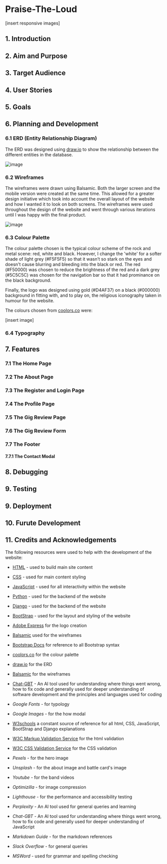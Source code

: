 # Praise-The-Loud

[insert responsive images] 

## 1. Introduction

## 2. Aim and Purpose

## 3. Target Audience

## 4. User Stories

## 5. Goals

## 6. Planning and Development

### 6.1 ERD (Entity Relationship Diagram)
The ERD was designed using [draw.io](https://app.diagrams.net/) to show the relationship between the different entities in the database.

![image](https://github.com/user-attachments/assets/1af79206-59d2-4762-8de9-dcd21d638399)


### 6.2 Wireframes
The wireframes were drawn using Balsamic. Both the larger screen and the mobile version were created at the same time. This allowed for a greater design initiative which took into account the overall layout of the website and how I wanted it to look on both screens. The wireframes were used throughout the design of the website and went through various iterations until I was happy with the final product.
 
![image](https://github.com/user-attachments/assets/21eeea6a-e21f-4bbb-a1ca-bf72876d2029)

### 6.3 Colour Palette
The colour palette chosen is the typical colour scheme of the rock and metal scene: red, white and black. However, I change the 'white' for a softer shade of light grey (#F5F5F5) so that it wasn’t so stark on the eyes and doesn't cause blurring and bleeding into the black or red. The red (#F50000) was chosen to reduce the brightness of the red and a dark grey (#5C5C5C) was chosen for the navigation bar so that it had prominance on the black background. 

Finally, the logo was designed using gold (#D4AF37) on a black (#000000) background in fitting with, and to play on, the religious iconography taken in humour for the website.

The colours chosen from [coolors.co](https://coolors.co/) were:

[insert image]

### 6.4 Typography

## 7. Features

### 7.1 The Home Page

### 7.2 The About Page

### 7.3 The Register and Login Page

### 7.4 The Profile Page

### 7.5 The Gig Review Page

### 7.6 The Gig Review Form

### 7.7 The Footer

#### 7.7.1 The Contact Modal

## 8. Debugging

## 9. Testing

## 9. Deployment

## 10. Furute Development

## 11. Credits and Acknowledgements

The following resources were used to help with the development of the website:

- [HTML](https://en.wikipedia.org/wiki/HTML) - used to build main site content
- [CSS](https://en.wikipedia.org/wiki/CSS) - used for main content styling
- [JavaScript](https://simple.wikipedia.org/wiki/JavaScript) - used for all interactivity within the website
- [Python](https://simple.wikipedia.org/wiki/Python_(programming_language)) - used for the backend of the website
- [Django](https://simple.wikipedia.org/wiki/Django_(web_framework)) - used for the backend of the website
- [BootStrap](https://simple.wikipedia.org/wiki/Bootstrap_(front-end_framework)) - used for the layout and styling of the website
- [Adobe Express](https://new.express.adobe.com/?xProduct=&xProductLocation=&locale=en-US) for the logo creation
- [Balsamic](https://balsamiq.com/) used for the wireframes
- [Bootstrap Docs](https://getbootstrap.com/) for reference to all Bootstrap syntax
- [coolors.co](https://coolors.co/) for the colour palette
- [draw.io](https://app.diagrams.net/) for the ERD
- [Balsamic](https://balsamiq.com/) for the wireframes
- [Chat-GBT](https://chatgpt.com/) - An AI tool used for understanding where things went wrong, how to fix code and generally used for deeper understanding of software development and the principles and languages used for coding
- *Google Fonts* - for typology
- *Google Images* - for the how modal
- [W3schools](https://www.w3schools.com/) a constant source of reference for all html, CSS, JavaScript, BootStrap and Django explanations
- [W3C Markup Validation Service](https://validator.w3.org/) for the html validation
- [W3C CSS Validation Service](https://jigsaw.w3.org/css-validator/) for the CSS validation
- *Pexels* - for the hero image
- *Unsplash* - for the about image and battle card's image
- *Youtube* - for the band videos
- *Optimizilla* - for image compression

- *Lighthouse* - for the performance and accessibility testing
- *Perplexity* - An AI tool used for general queries and learning
- *Chat-GBT* - An AI tool used for understanding where things went wrong, how to fix code and generally used for deeper understanding of JavaScript
- *Markdown Guide* - for the markdown references
- *Slack Overflow* - for general queries
- *MSWord* - used for grammar and spelling checking

